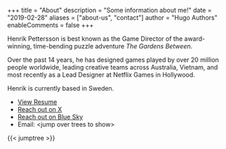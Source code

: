 +++
title = "About"
description = "Some information about me!"
date = "2019-02-28"
aliases = ["about-us", "contact"]
author = "Hugo Authors"
enableComments = false
+++

Henrik Pettersson is best known as the Game Director of the award-winning, time-bending puzzle adventure _The Gardens Between_. 

Over the past 14 years, he has designed games played by over 20 million people worldwide, leading creative teams across Australia, Vietnam, and most recently as a Lead Designer at Netflix Games in Hollywood.

Henrik is currently based in Sweden.

- [View Resume](/resume/Henrik_Pettersson_Resume.pdf)
- [Reach out on X](https://x.com/vghpe)
- [Reach out on Blue Sky](https://bsky.app/profile/vghpe.bsky.social)
- Email: <span id="jumptree-email">&lt;jump over trees to show&gt;</span>

{{< jumptree >}}
